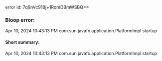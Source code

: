 error id: 7q6nVc91Bj+1RqmDBmWSBQ==
### Bloop error:

Apr 10, 2024 10:43:13 PM com.sun.javafx.application.PlatformImpl startup
#### Short summary: 

Apr 10, 2024 10:43:13 PM com.sun.javafx.application.PlatformImpl startup